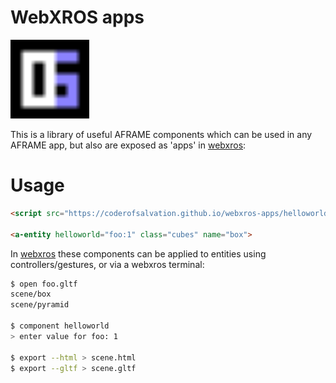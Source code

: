 # WebXROS apps

<img src='https://github.com/coderofsalvation/webxros/raw/main/src/assets/webxros.svg' width="25%"/>

This is a library of useful AFRAME components which can be used in any AFRAME app, but also are exposed as 'apps' in [webxros](https://github.com/coderofsalvation/webxros):

# Usage

```html
<script src="https://coderofsalvation.github.io/webxros-apps/helloworld.js"/>

<a-entity helloworld="foo:1" class="cubes" name="box">  
```

In [webxros](https://github.com/coderofsalvation/webxros) these components can be applied to entities using controllers/gestures, or via a webxros terminal:

```bash
$ open foo.gltf 
scene/box
scene/pyramid

$ component helloworld
> enter value for foo: 1

$ export --html > scene.html
$ export --gltf > scene.gltf
```
